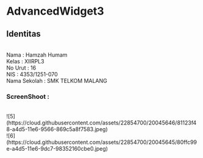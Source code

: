 <h1>AdvancedWidget3</h1>

<h2>Identitas</h2>

<br>
Nama : Hamzah Humam
<br>
Kelas : XIIRPL3 
<br>
No Urut : 16
<br>
NIS : 4353/1251-070 
<br>
Nama Sekolah : SMK TELKOM MALANG 
<br>
<h3>ScreenShoot : </h3>

<br>
![5](https://cloud.githubusercontent.com/assets/22854700/20045646/81123f48-a4d5-11e6-9566-869c5a8f7583.jpeg)

<br>
![6](https://cloud.githubusercontent.com/assets/22854700/20045645/80ffc99e-a4d5-11e6-9dc7-98352160cbe0.jpeg)
